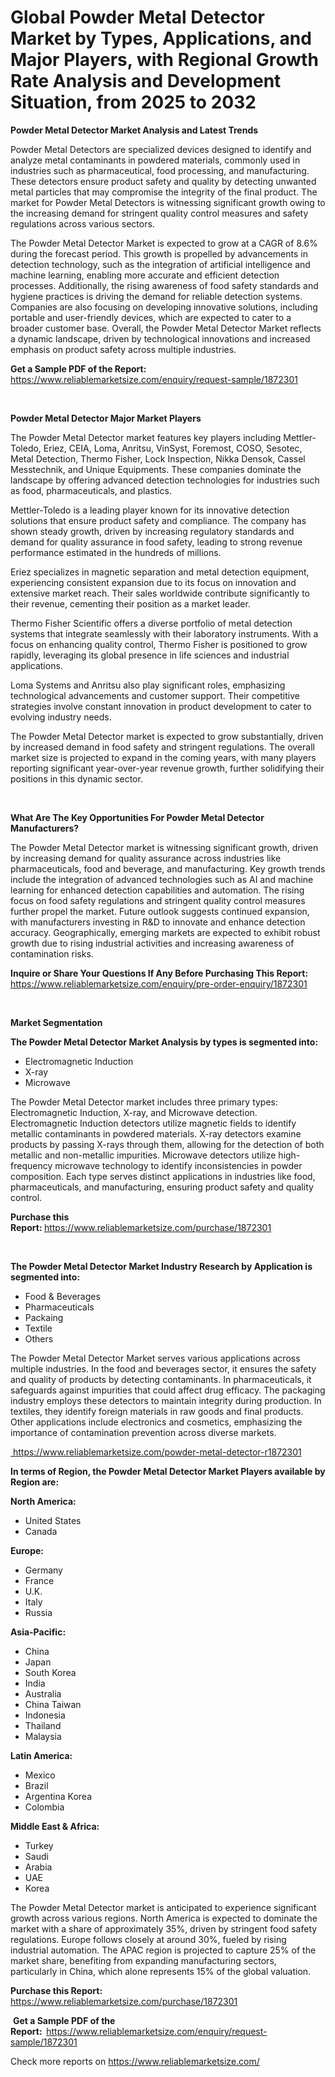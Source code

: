 <p><h1>Global Powder Metal Detector Market by Types, Applications, and Major Players, with Regional Growth Rate Analysis and Development Situation, from 2025 to 2032</h1></p><p><strong>Powder Metal Detector Market Analysis and Latest Trends</strong></p>
<p><p>Powder Metal Detectors are specialized devices designed to identify and analyze metal contaminants in powdered materials, commonly used in industries such as pharmaceutical, food processing, and manufacturing. These detectors ensure product safety and quality by detecting unwanted metal particles that may compromise the integrity of the final product. The market for Powder Metal Detectors is witnessing significant growth owing to the increasing demand for stringent quality control measures and safety regulations across various sectors.</p><p>The Powder Metal Detector Market is expected to grow at a CAGR of 8.6% during the forecast period. This growth is propelled by advancements in detection technology, such as the integration of artificial intelligence and machine learning, enabling more accurate and efficient detection processes. Additionally, the rising awareness of food safety standards and hygiene practices is driving the demand for reliable detection systems. Companies are also focusing on developing innovative solutions, including portable and user-friendly devices, which are expected to cater to a broader customer base. Overall, the Powder Metal Detector Market reflects a dynamic landscape, driven by technological innovations and increased emphasis on product safety across multiple industries.</p></p>
<p><strong>Get a Sample PDF of the Report:&nbsp;</strong> <a href="https://www.reliablemarketsize.com/enquiry/request-sample/1872301?utm_campaign=2034&utm_medium=2&utm_source=Github&utm_content=ia&utm_term=16022025&utm_id=powder-metal-detector">https://www.reliablemarketsize.com/enquiry/request-sample/1872301</a></p>
<p>&nbsp;</p>
<p><strong>Powder Metal Detector Major Market Players</strong></p>
<p><p>The Powder Metal Detector market features key players including Mettler-Toledo, Eriez, CEIA, Loma, Anritsu, VinSyst, Foremost, COSO, Sesotec, Metal Detection, Thermo Fisher, Lock Inspection, Nikka Densok, Cassel Messtechnik, and Unique Equipments. These companies dominate the landscape by offering advanced detection technologies for industries such as food, pharmaceuticals, and plastics.</p><p>Mettler-Toledo is a leading player known for its innovative detection solutions that ensure product safety and compliance. The company has shown steady growth, driven by increasing regulatory standards and demand for quality assurance in food safety, leading to strong revenue performance estimated in the hundreds of millions.</p><p>Eriez specializes in magnetic separation and metal detection equipment, experiencing consistent expansion due to its focus on innovation and extensive market reach. Their sales worldwide contribute significantly to their revenue, cementing their position as a market leader.</p><p>Thermo Fisher Scientific offers a diverse portfolio of metal detection systems that integrate seamlessly with their laboratory instruments. With a focus on enhancing quality control, Thermo Fisher is positioned to grow rapidly, leveraging its global presence in life sciences and industrial applications.</p><p>Loma Systems and Anritsu also play significant roles, emphasizing technological advancements and customer support. Their competitive strategies involve constant innovation in product development to cater to evolving industry needs.</p><p>The Powder Metal Detector market is expected to grow substantially, driven by increased demand in food safety and stringent regulations. The overall market size is projected to expand in the coming years, with many players reporting significant year-over-year revenue growth, further solidifying their positions in this dynamic sector.</p></p>
<p>&nbsp;</p>
<p><strong>What Are The Key Opportunities For Powder Metal Detector Manufacturers?</strong></p>
<p><p>The Powder Metal Detector market is witnessing significant growth, driven by increasing demand for quality assurance across industries like pharmaceuticals, food and beverage, and manufacturing. Key growth trends include the integration of advanced technologies such as AI and machine learning for enhanced detection capabilities and automation. The rising focus on food safety regulations and stringent quality control measures further propel the market. Future outlook suggests continued expansion, with manufacturers investing in R&D to innovate and enhance detection accuracy. Geographically, emerging markets are expected to exhibit robust growth due to rising industrial activities and increasing awareness of contamination risks.</p></p>
<p><strong>Inquire or Share Your Questions If Any Before Purchasing This Report:</strong> <a href="https://www.reliablemarketsize.com/enquiry/pre-order-enquiry/1872301?utm_campaign=2034&utm_medium=2&utm_source=Github&utm_content=ia&utm_term=16022025&utm_id=powder-metal-detector">https://www.reliablemarketsize.com/enquiry/pre-order-enquiry/1872301</a></p>
<p>&nbsp;</p>
<p><strong>Market Segmentation</strong></p>
<p><strong>The Powder Metal Detector Market Analysis by types is segmented into:</strong></p>
<p><ul><li>Electromagnetic Induction</li><li>X-ray</li><li>Microwave</li></ul></p>
<p><p>The Powder Metal Detector market includes three primary types: Electromagnetic Induction, X-ray, and Microwave detection. Electromagnetic Induction detectors utilize magnetic fields to identify metallic contaminants in powdered materials. X-ray detectors examine products by passing X-rays through them, allowing for the detection of both metallic and non-metallic impurities. Microwave detectors utilize high-frequency microwave technology to identify inconsistencies in powder composition. Each type serves distinct applications in industries like food, pharmaceuticals, and manufacturing, ensuring product safety and quality control.</p></p>
<p><strong>Purchase this Report:&nbsp;</strong><a href="https://www.reliablemarketsize.com/purchase/1872301?utm_campaign=2034&utm_medium=2&utm_source=Github&utm_content=ia&utm_term=16022025&utm_id=powder-metal-detector">https://www.reliablemarketsize.com/purchase/1872301</a></p>
<p>&nbsp;</p>
<p><strong>The Powder Metal Detector Market Industry Research by Application is segmented into:</strong></p>
<p><ul><li>Food & Beverages</li><li>Pharmaceuticals</li><li>Packaing</li><li>Textile</li><li>Others</li></ul></p>
<p><p>The Powder Metal Detector Market serves various applications across multiple industries. In the food and beverages sector, it ensures the safety and quality of products by detecting contaminants. In pharmaceuticals, it safeguards against impurities that could affect drug efficacy. The packaging industry employs these detectors to maintain integrity during production. In textiles, they identify foreign materials in raw goods and final products. Other applications include electronics and cosmetics, emphasizing the importance of contamination prevention across diverse markets.</p></p>
<p><a href="https://www.reliablemarketsize.com/powder-metal-detector-r1872301?utm_campaign=2034&utm_medium=2&utm_source=Github&utm_content=ia&utm_term=16022025&utm_id=powder-metal-detector">&nbsp;https://www.reliablemarketsize.com/powder-metal-detector-r1872301</a></p>
<p><strong>In terms of Region, the Powder Metal Detector Market Players available by Region are:</strong></p>
<p>
    <p> <strong> North America: </strong>
        <ul>
            <li>United States</li>
            <li>Canada</li>
        </ul>
        </p> 
    <p> <strong> Europe: </strong>
        <ul>
            <li>Germany</li>
            <li>France</li>
            <li>U.K.</li>
            <li>Italy</li>
            <li>Russia</li>
        </ul>
        </p> 
    <p> <strong> Asia-Pacific: </strong>
        <ul>
            <li>China</li>
            <li>Japan</li>
            <li>South Korea</li>
            <li>India</li>
            <li>Australia</li>
            <li>China Taiwan</li>
            <li>Indonesia</li>
            <li>Thailand</li>
            <li>Malaysia</li>
        </ul>
        </p> 
    <p> <strong> Latin America: </strong>
        <ul>
            <li>Mexico</li>
            <li>Brazil</li>
            <li>Argentina Korea</li>
            <li>Colombia</li>
        </ul>
        </p> 
    <p> <strong> Middle East & Africa: </strong>
        <ul>
            <li>Turkey</li>
            <li>Saudi</li>
            <li>Arabia</li>
            <li>UAE</li>
            <li>Korea</li>
        </ul>
    </p>
    </p>
<p><p>The Powder Metal Detector market is anticipated to experience significant growth across various regions. North America is expected to dominate the market with a share of approximately 35%, driven by stringent food safety regulations. Europe follows closely at around 30%, fueled by rising industrial automation. The APAC region is projected to capture 25% of the market share, benefiting from expanding manufacturing sectors, particularly in China, which alone represents 15% of the global valuation.</p></p>
<p><strong>Purchase this Report: </strong><a href="https://www.reliablemarketsize.com/purchase/1872301?utm_campaign=2034&utm_medium=2&utm_source=Github&utm_content=ia&utm_term=16022025&utm_id=powder-metal-detector">https://www.reliablemarketsize.com/purchase/1872301</a></p>
<p>&nbsp;<strong>Get a Sample PDF of the Report:&nbsp;&nbsp;</strong><a href="https://www.reliablemarketsize.com/enquiry/request-sample/1872301?utm_campaign=2034&utm_medium=2&utm_source=Github&utm_content=ia&utm_term=16022025&utm_id=powder-metal-detector">https://www.reliablemarketsize.com/enquiry/request-sample/1872301</a></p>
<p><strong></strong></p>
<p>Check more reports on <a href="https://www.reliablemarketsize.com/?utm_campaign=2034&utm_medium=2&utm_source=Github&utm_content=ia&utm_term=16022025&utm_id=powder-metal-detector">https://www.reliablemarketsize.com/</a></p>